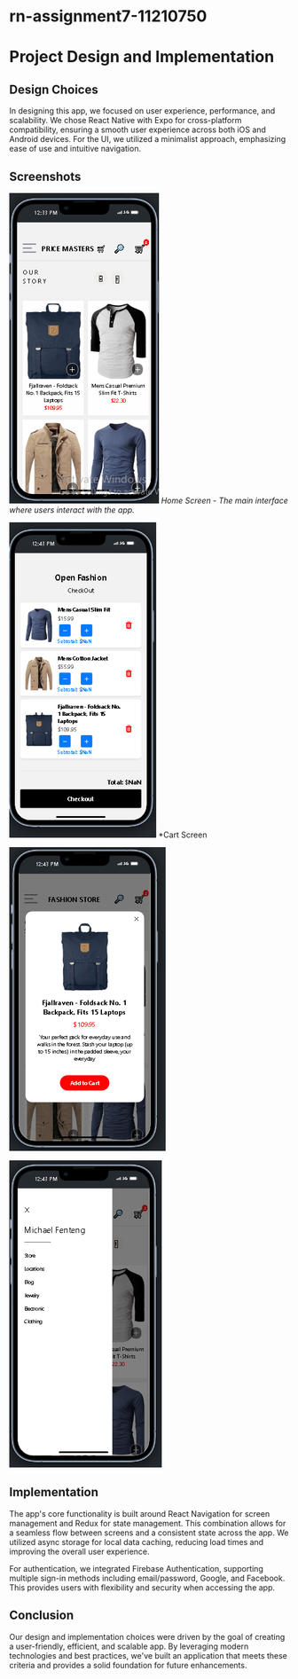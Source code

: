 # rn-assignment7-11210750
# Project Design and Implementation

## Design Choices

In designing this app, we focused on user experience, performance, and scalability. We chose React Native with Expo for cross-platform compatibility, ensuring a smooth user experience across both iOS and Android devices. For the UI, we utilized a minimalist approach, emphasizing ease of use and intuitive navigation.


## Screenshots

![Home Screen](./FashionStore/assets/HomePage.PNG)
*Home Screen - The main interface where users interact with the app.*

![Cart Screen](/FashionStore/assets/cartScreen.PNG)
*Cart Screen

![Product details Screen](/FashionStore/assets/Productdetailss.PNG)

![Cart Screen](/FashionStore/assets/Sidebars.PNG)
## Implementation

The app's core functionality is built around React Navigation for screen management and Redux for state management. This combination allows for a seamless flow between screens and a consistent state across the app. We utilized async storage for local data caching, reducing load times and improving the overall user experience.

For authentication, we integrated Firebase Authentication, supporting multiple sign-in methods including email/password, Google, and Facebook. This provides users with flexibility and security when accessing the app.

## Conclusion

Our design and implementation choices were driven by the goal of creating a user-friendly, efficient, and scalable app. By leveraging modern technologies and best practices, we've built an application that meets these criteria and provides a solid foundation for future enhancements.